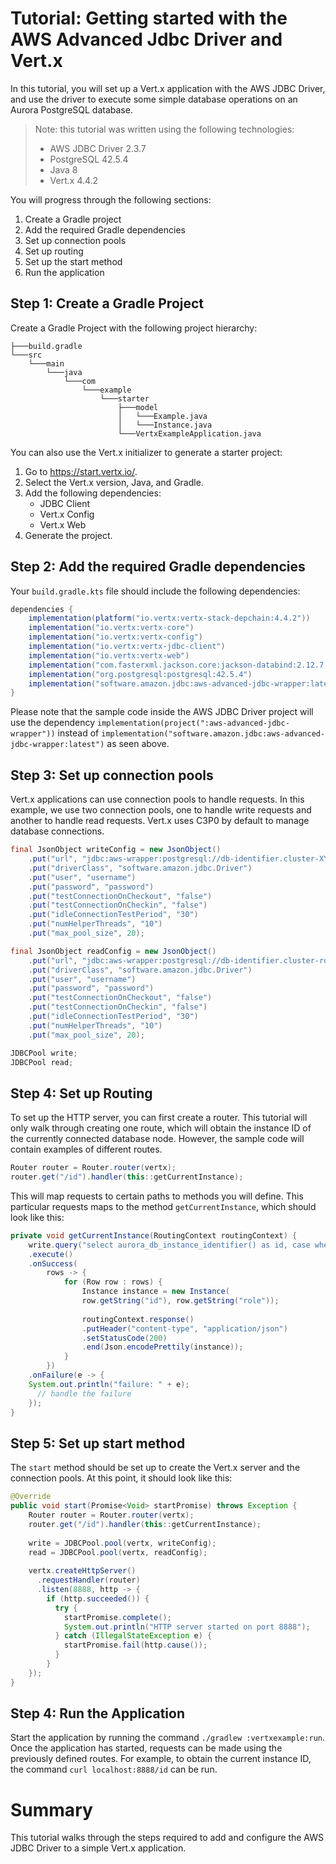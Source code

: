 # Tutorial: Getting started with the AWS Advanced Jdbc Driver and Vert.x

In this tutorial, you will set up a Vert.x application with the AWS JDBC Driver, and use the driver to execute some simple database operations on an Aurora PostgreSQL database.

> Note: this tutorial was written using the following technologies:
>    - AWS JDBC Driver 2.3.7
>    - PostgreSQL 42.5.4
>    - Java 8
>    - Vert.x 4.4.2

You will progress through the following sections:
1. Create a Gradle project
2. Add the required Gradle dependencies
3. Set up connection pools
4. Set up routing
5. Set up the start method
6. Run the application

## Step 1: Create a Gradle Project
Create a Gradle Project with the following project hierarchy:
```
├───build.gradle
└───src
    └───main
        └───java
            └───com
                └───example
                    └───starter
                        ├───model
                        │   └───Example.java
                        │   └───Instance.java
                        └───VertxExampleApplication.java
```

You can also use the Vert.x initializer to generate a starter project:
1. Go to https://start.vertx.io/.
2. Select the Vert.x version, Java, and Gradle.
3. Add the following dependencies: 
   - JDBC Client
   - Vert.x Config
   - Vert.x Web
4. Generate the project.

## Step 2: Add the required Gradle dependencies
Your `build.gradle.kts` file should include the following dependencies:

```gradle
dependencies {
    implementation(platform("io.vertx:vertx-stack-depchain:4.4.2"))
    implementation("io.vertx:vertx-core")
    implementation("io.vertx:vertx-config")
    implementation("io.vertx:vertx-jdbc-client")
    implementation("io.vertx:vertx-web")
    implementation("com.fasterxml.jackson.core:jackson-databind:2.12.7.1")
    implementation("org.postgresql:postgresql:42.5.4")
    implementation("software.amazon.jdbc:aws-advanced-jdbc-wrapper:latest")
}
```

Please note that the sample code inside the AWS JDBC Driver project will use the dependency `implementation(project(":aws-advanced-jdbc-wrapper"))` instead of `implementation("software.amazon.jdbc:aws-advanced-jdbc-wrapper:latest")` as seen above.

## Step 3: Set up connection pools
Vert.x applications can use connection pools to handle requests. In this example, we use two connection pools, one to handle write requests and another to handle read requests. Vert.x uses C3P0 by default to manage database connections.

```java
final JsonObject writeConfig = new JsonObject()
    .put("url", "jdbc:aws-wrapper:postgresql://db-identifier.cluster-XYZ.us-east-2.rds.amazonaws.com:5432/postgres")
    .put("driverClass", "software.amazon.jdbc.Driver")
    .put("user", "username")
    .put("password", "password")
    .put("testConnectionOnCheckout", "false")
    .put("testConnectionOnCheckin", "false")
    .put("idleConnectionTestPeriod", "30")
    .put("numHelperThreads", "10")
    .put("max_pool_size", 20);

final JsonObject readConfig = new JsonObject()
    .put("url", "jdbc:aws-wrapper:postgresql://db-identifier.cluster-ro-XYZ.us-east-2.rds.amazonaws.com:5432/postgres")
    .put("driverClass", "software.amazon.jdbc.Driver")
    .put("user", "username")
    .put("password", "password")
    .put("testConnectionOnCheckout", "false")
    .put("testConnectionOnCheckin", "false")
    .put("idleConnectionTestPeriod", "30")
    .put("numHelperThreads", "10")
    .put("max_pool_size", 20);

JDBCPool write;
JDBCPool read;
```

## Step 4: Set up Routing
To set up the HTTP server, you can first create a router. This tutorial will only walk through creating one route, which will obtain the instance ID of the currently connected database node. However, the sample code will contain examples of different routes.

```java
Router router = Router.router(vertx);
router.get("/id").handler(this::getCurrentInstance);
```

This will map requests to certain paths to methods you will define. This particular requests maps to the method `getCurrentInstance`, which should look like this:

```java
private void getCurrentInstance(RoutingContext routingContext) {
    write.query("select aurora_db_instance_identifier() as id, case when pg_is_in_recovery() then 'reader' else 'writer' end as role")
    .execute()
    .onSuccess(
        rows -> {
            for (Row row : rows) {
                Instance instance = new Instance(
                row.getString("id"), row.getString("role"));
            
                routingContext.response()
                .putHeader("content-type", "application/json")
                .setStatusCode(200)
                .end(Json.encodePrettily(instance));
            }
        })
    .onFailure(e -> {
    System.out.println("failure: " + e);
      // handle the failure
    });
}
```

## Step 5: Set up start method
The `start` method should be set up to create the Vert.x server and the connection pools. At this point, it should look like this:

```java
@Override
public void start(Promise<Void> startPromise) throws Exception {
    Router router = Router.router(vertx);
    router.get("/id").handler(this::getCurrentInstance);
    
    write = JDBCPool.pool(vertx, writeConfig);
    read = JDBCPool.pool(vertx, readConfig);
    
    vertx.createHttpServer()
      .requestHandler(router)
      .listen(8888, http -> {
        if (http.succeeded()) {
          try {
            startPromise.complete();
            System.out.println("HTTP server started on port 8888");
          } catch (IllegalStateException e) {
            startPromise.fail(http.cause());
          }
        }
    });
}
```

## Step 4: Run the Application
Start the application by running the command `./gradlew :vertxexample:run`. Once the application has started, requests can be made using the previously defined routes. For example, to obtain the current instance ID, the command `curl localhost:8888/id` can be run.

# Summary
This tutorial walks through the steps required to add and configure the AWS JDBC Driver to a simple Vert.x application.
